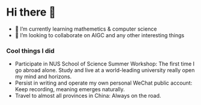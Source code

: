 # Hi there 👋

- 🌱 I’m currently learning mathemetics & computer science
- 👯 I’m looking to collaborate on AIGC and any other interesting things

### Cool things I did
- Participate in NUS School of Science Summer Workshop: The first time I go abroad alone. Study and live at a world-leading university really open my mind and horizons.
- Persist in writing and operate my own personal WeChat public account: Keep recording, meaning emerges naturally.
- Travel to almost all provinces in China: Always on the road.

<!--
**jxTse/jxTse** is a ✨ _special_ ✨ repository because its `README.md` (this file) appears on your GitHub profile.

Here are some ideas to get you started:

- 🌱 I’m currently learning mathemetics & computer science
- 👯 I’m looking to collaborate on AIGC and any other interesting things
- 🤔 I’m looking for help with ...
- 💬 Ask me about ...
- 📫 How to reach me: jxTse@outlook.com
- 😄 Pronouns: ...
- ⚡ Fun fact: ...
-->
